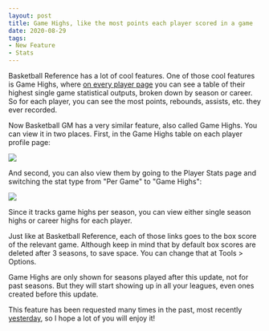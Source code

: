 ```yaml
---
layout: post
title: Game Highs, like the most points each player scored in a game
date: 2020-08-29
tags:
- New Feature
- Stats
---
```


Basketball Reference has a lot of cool features. One of those cool features is Game Highs, where [on every player page](https://www.basketball-reference.com/players/s/snower01.html) you can see a table of their highest single game statistical outputs, broken down by season or career. So for each player, you can see the most points, rebounds, assists, etc. they ever recorded.

Now Basketball GM has a very similar feature, also called Game Highs. You can view it in two places. First, in the Game Highs table on each player profile page:

<!--more-->

<a href="/files/game-highs-profile.png"><img src="/files/game-highs-profile.png" class="img-responsive" /></a>

And second, you can also view them by going to the Player Stats page and switching the stat type from "Per Game" to "Game Highs":

<a href="/files/game-highs-stats.png"><img src="/files/game-highs-stats.png" class="img-responsive" /></a>

Since it tracks game highs per season, you can view either single season highs or career highs for each player.

Just like at Basketball Reference, each of those links goes to the box score of the relevant game. Although keep in mind that by default box scores are deleted after 3 seasons, to save space. You can change that at Tools > Options.

Game Highs are only shown for seasons played after this update, not for past seasons. But they will start showing up in all your leagues, even ones created before this update.

This feature has been requested many times in the past, most recently [yesterday](https://www.reddit.com/r/BasketballGM/comments/ii0uhq/carrerhigh_idea/), so I hope a lot of you will enjoy it!
